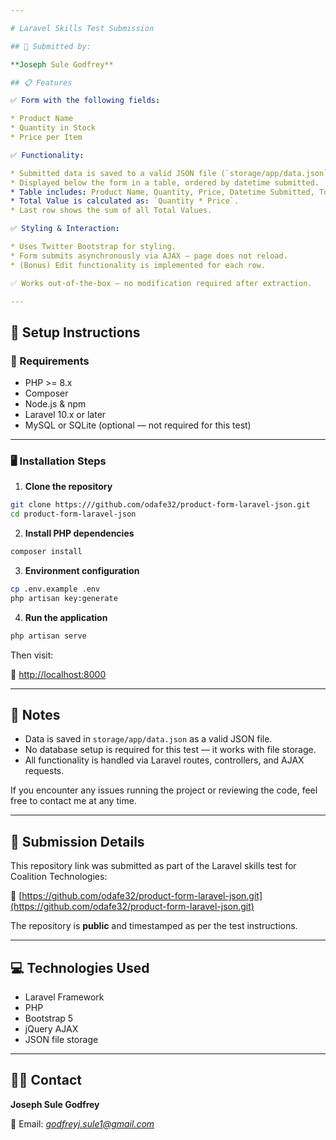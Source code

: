 ```yaml
---

# Laravel Skills Test Submission

## 📇 Submitted by:

**Joseph Sule Godfrey**

## 📋 Features

✅ Form with the following fields:

* Product Name
* Quantity in Stock
* Price per Item

✅ Functionality:

* Submitted data is saved to a valid JSON file (`storage/app/data.json`).
* Displayed below the form in a table, ordered by datetime submitted.
* Table includes: Product Name, Quantity, Price, Datetime Submitted, Total Value.
* Total Value is calculated as: `Quantity * Price`.
* Last row shows the sum of all Total Values.

✅ Styling & Interaction:

* Uses Twitter Bootstrap for styling.
* Form submits asynchronously via AJAX — page does not reload.
* (Bonus) Edit functionality is implemented for each row.

✅ Works out-of-the-box — no modification required after extraction.

---
```


## 🚀 Setup Instructions

### 📄 Requirements

-   PHP >= 8.x
-   Composer
-   Node.js & npm
-   Laravel 10.x or later
-   MySQL or SQLite (optional — not required for this test)

---

### 🖥️ Installation Steps

1.  **Clone the repository**

```bash
git clone https:///github.com/odafe32/product-form-laravel-json.git
cd product-form-laravel-json
```

2.  **Install PHP dependencies**

```bash
composer install
```

3.  **Environment configuration**

```bash
cp .env.example .env
php artisan key:generate
```

4.  **Run the application**

```bash
php artisan serve
```

Then visit:

🔗 [http://localhost:8000](http://localhost:8000/)

---

## 📝 Notes

-   Data is saved in `storage/app/data.json` as a valid JSON file.
-   No database setup is required for this test — it works with file storage.
-   All functionality is handled via Laravel routes, controllers, and AJAX requests.

If you encounter any issues running the project or reviewing the code, feel free to contact me at any time.

---

## 📨 Submission Details

This repository link was submitted as part of the Laravel skills test for Coalition Technologies:

🔗 [https://github.com/odafe32/product-form-laravel-json.git](https://github.com/odafe32/product-form-laravel-json.git)

The repository is **public** and timestamped as per the test instructions.

---

## 💻 Technologies Used

-   Laravel Framework
-   PHP
-   Bootstrap 5
-   jQuery AJAX
-   JSON file storage

---

## 👨‍💻 Contact

**Joseph Sule Godfrey**

📧 Email: _[godfreyj.sule1@gmail.com
](mailto:godfreyj.sule1@gmail.com)_

